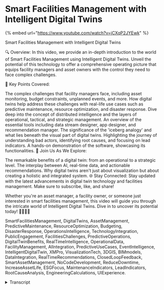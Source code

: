 # Smart Facilities Management with Intelligent Digital Twins
{% embed url="https://www.youtube.com/watch?v=jCXqP2JYEwk" %}

Smart Facilities Management with Intelligent Digital Twins

🔍 Overview:
In this video, we provide an in-depth introduction to the world of Smart Facilities Management using Intelligent Digital Twins. Unveil the potential of this technology to offer a comprehensive operating picture that equips facility managers and asset owners with the control they need to face complex challenges.

📌 Key Points Covered:

The complex challenges that facility managers face, including asset monitoring, budget constraints, unplanned events, and more.
How digital twins help address these challenges with real-life use cases such as predictive maintenance, resource optimization, and disaster response.
Dive deep into the concept of distributed intelligence and the layers of operational, tactical, and strategic management.
An overview of the essential tools including data stream designer, app designer, and recommendation manager.
The significance of the 'iceberg analogy' and what lies beneath the visual part of digital twins.
Highlighting the journey of understanding bad actors, identifying root causes, and focusing on lead indicators.
A hands-on demonstration of the software, showcasing its functionalities.
🔗 Join Us As We Explore:

The remarkable benefits of a digital twin: from an operational to a strategic level.
The interplay between AI, real-time data, and actionable recommendations.
Why digital twins aren't just about visualization but about creating a holistic and integrated system.
🌐 Stay Connected:
Stay updated with the latest advancements in digital twin technology and facilities management. Make sure to subscribe, like, and share!

Whether you're an asset manager, a facility owner, or someone just interested in smart facilities management, this video will guide you through the intricate world of Intelligent Digital Twins. Dive in to uncover its potential today! 👩‍💻🌐🔧

SmartFacilitiesManagement, DigitalTwins, AssetManagement, PredictiveMaintenance, ResourceOptimization, Budgeting, DisasterResponse, OperationsIntelligence, TechnologyIntegration, PublicEngagement, FacilitiesChallenges, PredictiveOperations, DigitalTwinBenefits, RealTimeIntelligence, OperationalData, FacilityManagement, AIIntegration, PredictiveUseCases, EventIntelligence, IntelligentDigitalTwin, XMPro, VisualizationTech, 3DGIS, BIMmodels, DataIntegration, RealTimeRecommendations, ClosedLoopFeedback, SmartAssetManagement, NoCodeDevelopment, ReduceDowntime, IncreaseAssetLife, ESGFocus, MaintenanceIndicators, LeadIndicators, RootCauseAnalysis, EngineeringCalculations, UIExperience.
<details>
<summary>Transcript</summary>this is just a quick introduction to

Smart facilities management using

intelligent digital Twins and it will

give you a common operating picture that

puts you in control

when we talk to

asset managers and Facility Owners we

hear some of the challenges that they

see is really around asset monitoring

prioritizing repairs budget constraints

emergencies and unplanned events

trying to coordinate with other

departments vandalism public misuse

Regulatory Compliance technology

integration vendor and contract

management

public engagement and and feedback staff

training and management and also

environmental concerns so quite a

complex set of challenges that

facilities managers are trying to

address and digital twins help in some

way to address some of this so some of

the typical applications or use cases

and these are this is just a few

examples

that digital twins are being applied to

in facilities management is really

around predictive maintenance for

infrastructure helping with asset

monitoring and prioritizing repairs

having sensors there it can predict when

assets May Fail and it can use all sorts

of algorithms and things like that we'll

we'll dive a little bit deeper into it

and I'll show you some examples of how

it does it

another application area or use cases

around resource optimization and

budgeting really helping with budget

constraints which quite often is one of

the bigger challenges for facilities

compared to other Industries

we also deal quite often with things

like Disaster Response and recovery from

that so knowing when certain certain

events and emergencies unplanned events

happen and what can be done

even with that operations intelligence

real-time intelligence getting that

common operating picture knowing what to

do next

the other key challenge that we that we

address with digital twins is

integration to other external systems

and quite often there's a whole bunch of

departments in different silos they're

done really well work well together and

it's one of the benefits that a digital

twin can bring is being able to

integrate that so for example of a

rainwater main breaks always predicted

to to to break then that information can

be relayed to things like traffic and

traffic Management systems and other

applications and and systems that are in

the organization

and quite often the influence of the

public and trying to keep them involved

as well as updated is one of the key use

cases that again is slightly different

in Facilities Management to what we see

in some of the other Industries now

this is all around very specific use

cases and if we come from a controller

automation engineering background

you should be familiar with this ISO 95

model which is kind of the Purdue model

or how we control have controllers and

things in the plant and throughout our

our facilities and how that rolls up

into skyde systems and the different

Management Systems so those are

typically referred to as

distributed control systems and

Facilities Management they vary

depending on what the type of

infrastructure it is that you are trying

to manage so if you go to pump water

filtration plants pumping stations more

sophisticated than what you find in some

of the

recreational Services areas like parks

and some of the others but what we've

done is we've taken that same picture

and kind of flipped it over and said so

what what does a digital twin provide

for you if you've got a distributed

um control system on the one hand this

gives you a distributed intelligence

system by using all of these different

use cases and that's the main difference

between having a digital twin and just

have for those previous few use cases

that I showed just have some point

solutions that that work in isolation

what you can now do is at your

facilities level at the at the plant

level you can have multiple different

use cases

and again we'll touch on on some of them

I'll show you examples of that but we

can start rolling them up integrating a

more compa

composite one that gives us a better

tactical view so this might be

operational at the lower level getting

to a more of a tactical view at the next

level

and then being able to bring in business

logic business rules

and models at a

at a higher level which will give us the

ability to create this control tower now

if we combine the two we actually get a

new level a strategic level and that's

the common operating picture or this

executive control tower that gives us

the opportunity to to make better

decisions even though at level one where

the digital twin operate its use case is

still very specific like we saw in the

previous example where or the the

previous slide where we it's

specifically around certain asset

maintenance or event response or those

but it's the combination of being able

to bring all of that together it's a

real benefit of the digital twin

and now you also have some levers that

you can pull depending on budget States

or some other uh

operational or strategic levers that you

may have you can change some of the

business rules and that will influence

how these digital Twins then behave so

can we spend more money on predictive

maintenance

what is the situation with our staffing

in terms of resources and and that kind

of thing

so this is the real opportunity with

digital twins being able to create this

common operating picture by stringing

together or building it up from multiple

different use cases so the core Focus

for Us is around the use case and the

way that we like to do this in practice

how do we actually build this is to

create this common operating picture

you've got the assets on the left hand

side and then we have this capability

which we call data stream designer that

can suck information from multiple

different systems

and it can transform it it can apply

some analytics to it and we can then

create some actions coming out of that

we can also bring in things like AI into

this and I'll be showing you some

examples of what this looks like in an

actual application

um for predictive maintenance

you don't always have to have the AI

side of it sometimes we just have

engineering calculations thresholds

those kind of things more condition

monitoring but as we move to predictive

maintenance and predictive use cases

predictive operations

we start bringing in more AI

the XM Pro app designer is the third

element so this is the visualization and

this visualization is not there to

replace existing 3D GIS models or Point

scans and things that we've done or

Bim models or that it is really taking

those and actually using some of those

user interfaces like Gia systems and

putting the contextual information

around it with the recommendations which

is the next step that's actually what

you really want to in certain events

occur or likely to occur

you want to create a recommendation for

someone to do something it might be to

investigate it it might be to repair it

it might be to

discard it it doesn't matter what it

what the what the outcome is different

scenarios will have different outcomes

but how can we make sure that we have

consistency around what the recommended

action is so that we can Empower people

processes and provide some automation

around this as we go forward

around certain areas or outcomes in our

operations

a little bit more sophisticated version

of the same common number writing

pictures I've got all of these things on

the left hand side senses I've got all

of these systems inside my organization

and I'm trying to get the response done

with people processes and automation

and what we do we have this

user interface where we can in a visual

way build the data streams again get

data from multiple different systems

apply analytics to it provide context to

it so not only do I can I bring in

sensor data but I can bring in

maintenance records I can bring in

weather data I can bring in all sorts of

data and build a for my specific problem

a a data stream that will feed and give

me the the information that I need

to create a common operating picture and

in this common operating picture you can

see at the operational level at the

bottom the Tactical level which is the

planning level and the Strategic level

everyone's looking at the same data but

through a different lens for different

reasons for different things that I want

to see at the top it's more kpis

at the middle level it's more on

planning when we have when do we have

multiple things

in the workshop at the same time and

we're over capacity so we can't actually

deal with that and at the bottom you

know looking at the actual facility and

while I'm there what's happening

um do it but it's all the same data and

this is what we call event intelligence

and now when certain events occur

based on the real-time data

we can turn that into operations

intelligence for for the decision

support and if we combine that with

recommendations which is a key element

of our solution

through our recommendation manager and

recommendation rules

that can also bring in from other alarms

and alerts and things that you may have

in the organization but at this at the

highest level and at the lowest level it

all works the same and you can combine

all sorts of different systems to create

a set of recommendation rules and I'll

be showing you what that looks like

it enables you to empower the smartest

people in your business to pull the

levers as I mentioned earlier

it will reduce the risk of being

blindsided by key business events that

are happening or likely to happen and it

also improves the accountability because

you now create a feedback loop a closed

loop feedback system

so that you have the visibility around

you know always getting better are we

closing the work orders you know

is the facility running better so you

can create those closed loop monitoring

capability that also improves the

accountability for that

as you can see we've got some elements

in terms of what is in excellent Pro

um so we call that our intelligent

digital twin Suite consists of four

different areas the data stream designer

AI the app designer and the

recommendation manager and before we go

into that I'd like to highlight uh

something that we quite often see when

we talk about digital twins people just

see the visualization part they see this

really nice

digital twin user experience that has

got dashboards it's got bi it's got 3D

it's got IR VR all sorts of really nice

looking visual interaction the challenge

with that is uh

that that is just the visualization

like this Iceberg the real challenge 80

of the work sit below the surface and

that is where you need to make sure that

it's safe secure reliable that it's

trustworthy you need to be able to

integrate all these different systems

and then Wrangle that data provide

analytics over that being able to bring

in things like AI that it's not just

Standalone but it's that it's baked into

the business process and then creating

these recommendations that can run on

top of that that is all the things that

are required to actually build a

successful digital twin at the end of

the day it's not just about the user

interface that sits at the top

and what we're starting to see in some

instances we don't even need a user

interface because we can automate the

whole process

for those tedious things that you

actually don't want a human to

to get involved with so what I'll be

doing next is taking you through an

example we'll just take the predictive

maintenance for infrastructure

and looking at a facility management

um

application at a very high level in

terms of how we how we address that

specific challenge now for us from a

smart Asset Management point of view it

is really how do we connect to the data

how do we provide the recommendations

and alerts for the planning team so be

able to to plan work then actually

create the work orders work requests

into the backend systems that you may

already have

and um

augment that with additional information

so that it's not just this things like

safety information additional context

operational information that you can

actually pass on to that work ordering

request to make it more rich and then

also checking or verifying that the work

has been done so for us that's the

closed loop process that we like to

follow around smartassive management

and in terms of use cases for facilities

management we see applications around

condition monitoring prescriptive

maintenance predictive maintenance

machine intelligence this is where we're

getting to move the real-time

operational side of things or autonomous

operations

and from a talk from a technology aspect

it uses things what we call composable

so we can make reusable blocks so we

don't have to build it every single time

make some really smart integration

automate some of the business process

areas of that and we try to do all of

this in a no code application

development which environment which I'll

show you so that you don't have to code

the stuff

and lastly the real objective of this is

that you can

reduce downtime increase the asset life

and the cost that you have around it but

we also see more and more that there's

emphasis on the ESG side of things the

environmental societal and government uh

the the the the governance requirements

so that is the objective of of using

digital twins to help you with smart

Asset Management now before we go into

the example and also just take a a brief

minute to explain how we often see the

journey happens because

you may have so many different things

that you could potentially do and one of

the approaches is to look at from a

for the predictive maintenance condition

monitoring prescriptive maintenance type

use cases is to go and look at or

analyze who are The Bad actors and what

percentage of impact do they have so you

can see the size of the block they

represent that I can also then look for

a certain bad actor maybe say it's in

the pump stations and certain

centrifugal pumps I can look at the type

of failure modes that they have you know

the bearing failure see all failures

um whatever it may be and then for those

failure modes trying to understand what

the root causes are

and the reason why that why we want to

have the root cause is that we know what

to look for so what are the lead

indicators that tell us something is

causing so which will cause a certain

failure and that results in the bad

actor

so now that we understand what the root

causes are and what and the the this is

really the bread and butter of a lot of

Maintenance organizations that we have

right or the the work that we see being

done right now

so understanding what the root causes

are

and then look for what are the lead

indicators for that root cause so is it

the is it the the

plan maintenance history the tonnage the

motor arms the vibration the flow the

whatever the lead indicators are and

that from what systems do we need to

bring them so that we can create these

rules either rule-based AI based

the person who's been there 30 years and

also applying some engineering

calculations because most of the things

that we do still subscribe to the lower

laws of physics so we can use our

engineering calculations to do that so

that's just some other approach that we

take but to get back to how the software

worked led me jump in and briefly show

you so I'm going to start with with

again with this picture we have the data

stream designer

um and that gives us the ability to

embed AI as well the visualization

aspect is in the app designer and we

have the recommendation manager that

drives it I will start with the app

designer number three the the user

interface so if you recall our

tip of the iceberg I'll start with the

application designer show you what the

what or how we

the the the the the the information the

interaction and then I'll show you

behind the scenes below the water line

how we do this
</details>